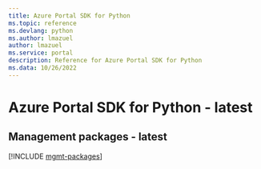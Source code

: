 ```yaml
---
title: Azure Portal SDK for Python
ms.topic: reference
ms.devlang: python
ms.author: lmazuel
author: lmazuel
ms.service: portal
description: Reference for Azure Portal SDK for Python
ms.data: 10/26/2022
---
```

# Azure Portal SDK for Python - latest

## Management packages - latest
[!INCLUDE [mgmt-packages](portal-mgmt-index.md)]